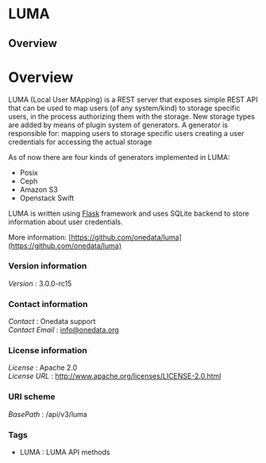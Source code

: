 # LUMA


<a name="overview"></a>
## Overview
# Overview

LUMA (Local User MApping) is a REST server that exposes simple REST API that can be used to map users
(of any system/kind) to storage specific users, in the process authorizing them with the storage.
New storage types are added by means of plugin system of generators. A generator is responsible for:
mapping users to storage specific users creating a user credentials for accessing the actual storage

As of now there are four kinds of generators implemented in LUMA:
 * Posix
 * Ceph
 * Amazon S3
 * Openstack Swift

LUMA is written using [Flask](http://flask.pocoo.org/) framework and uses SQLite backend to store information about user credentials.

More information: [https://github.com/onedata/luma](https://github.com/onedata/luma)


### Version information
*Version* : 3.0.0-rc15


### Contact information
*Contact* : Onedata support  
*Contact Email* : info@onedata.org


### License information
*License* : Apache 2.0  
*License URL* : http://www.apache.org/licenses/LICENSE-2.0.html


### URI scheme
*BasePath* : /api/v3/luma


### Tags

* LUMA : LUMA API methods



